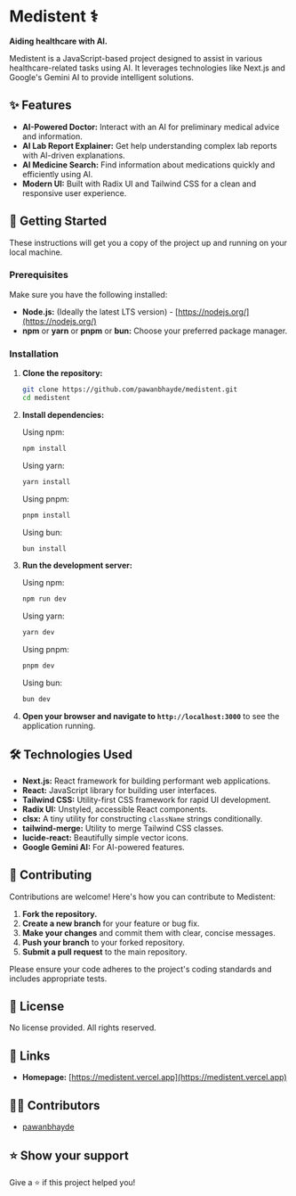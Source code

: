 
# Medistent ⚕️

**Aiding healthcare with AI.**

Medistent is a JavaScript-based project designed to assist in various healthcare-related tasks using AI. It leverages technologies like Next.js and Google's Gemini AI to provide intelligent solutions.

## ✨ Features

*   **AI-Powered Doctor:** Interact with an AI for preliminary medical advice and information.
*   **AI Lab Report Explainer:** Get help understanding complex lab reports with AI-driven explanations.
*   **AI Medicine Search:** Find information about medications quickly and efficiently using AI.
*   **Modern UI:** Built with Radix UI and Tailwind CSS for a clean and responsive user experience.

## 🚀 Getting Started

These instructions will get you a copy of the project up and running on your local machine.

### Prerequisites

Make sure you have the following installed:

*   **Node.js:** (Ideally the latest LTS version) - [https://nodejs.org/](https://nodejs.org/)
*   **npm** or **yarn** or **pnpm** or **bun:** Choose your preferred package manager.

### Installation

1.  **Clone the repository:**

    ```bash
    git clone https://github.com/pawanbhayde/medistent.git
    cd medistent
    ```

2.  **Install dependencies:**

    Using npm:

    ```bash
    npm install
    ```

    Using yarn:

    ```bash
    yarn install
    ```

    Using pnpm:

    ```bash
    pnpm install
    ```

    Using bun:

    ```bash
    bun install
    ```

3.  **Run the development server:**

    Using npm:

    ```bash
    npm run dev
    ```

    Using yarn:

    ```bash
    yarn dev
    ```

    Using pnpm:

    ```bash
    pnpm dev
    ```

    Using bun:

    ```bash
    bun dev
    ```

4.  **Open your browser and navigate to `http://localhost:3000`** to see the application running.

## 🛠️ Technologies Used

*   **Next.js:** React framework for building performant web applications.
*   **React:** JavaScript library for building user interfaces.
*   **Tailwind CSS:** Utility-first CSS framework for rapid UI development.
*   **Radix UI:** Unstyled, accessible React components.
*   **clsx:**  A tiny utility for constructing `className` strings conditionally.
*   **tailwind-merge:** Utility to merge Tailwind CSS classes.
*   **lucide-react:** Beautifully simple vector icons.
*   **Google Gemini AI:**  For AI-powered features.

## 🤝 Contributing

Contributions are welcome! Here's how you can contribute to Medistent:

1.  **Fork the repository.**
2.  **Create a new branch** for your feature or bug fix.
3.  **Make your changes** and commit them with clear, concise messages.
4.  **Push your branch** to your forked repository.
5.  **Submit a pull request** to the main repository.

Please ensure your code adheres to the project's coding standards and includes appropriate tests.

## 📝 License

No license provided. All rights reserved.

## 🔗 Links

*   **Homepage:** [https://medistent.vercel.app](https://medistent.vercel.app)

## 👨‍💻 Contributors

*   [pawanbhayde](https://github.com/pawanbhayde)

## ⭐️ Show your support

Give a ⭐️ if this project helped you!
```
